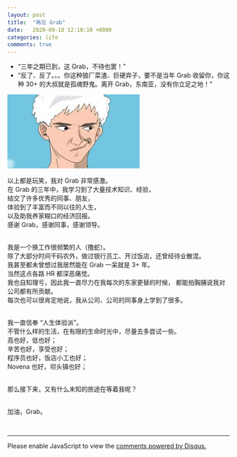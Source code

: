 ```yaml
---
layout: post
title:  "再见 Grab"
date:   2020-09-18 12:10:10 +0800
categories: life
comments: true
---
```


* “三年之期已到，这 Grab，不待也罢！”
* “反了、反了。。。你这种狼厂菜渣、巨硬弃子，要不是当年 Grab 收留你，你这种 30+ 的大叔就是孤魂野鬼。离开 Grab，东南亚，没有你立足之地！”

<img src="/assets/img/歪嘴龙王.jpeg">
<br>

以上都是玩笑，我对 Grab 非常感激。<br>
在 Grab 的三年中，我学习到了大量技术知识、经验，<br>
结交了许多优秀的同事、朋友，<br>
体验到了丰富而不同以往的人生，<br>
以及助我养家糊口的经济回报。<br>
感谢 Grab，感谢同事，感谢领导。<br>
<br>

我是一个换工作很频繁的人（撸蛇）。<br>
除了大部分时间干码农外，做过银行员工、开过饭店，还曾经待业散混。<br>
我甚至都未曾想过我居然能在 Grab 一呆就是 3+ 年。<br>
当然这点各路 HR 都深恶痛觉。<br>
我也自知理亏，因此我一直尽力在我每次的东家更替的时候，
都能拍胸脯说我对公司都有所贡献。<br>
每次也可以很肯定地说，我从公司、公司的同事身上学到了很多。<br>
<br>

我一直信奉 “人生体验派”。<br>
不管什么样的生活，在有限的生命时光中，尽量去多尝试一些。<br>
高也好，低也好；<br>
辛苦也好，享受也好；<br>
程序员也好，饭店小工也好；<br>
Novena 也好，坝头镇也好；<br>
<br>

那么接下来，又有什么未知的旅途在等着我呢？<br>
<br>

加油，Grab。



<br>
<hr>

<div id="disqus_thread"></div>
<script>
(function() { // DON'T EDIT BELOW THIS LINE
var d = document, s = d.createElement('script');
s.src = 'https://straightdave-github-io.disqus.com/embed.js';
s.setAttribute('data-timestamp', +new Date());
(d.head || d.body).appendChild(s);
})();
</script>
<noscript>Please enable JavaScript to view the <a href="https://disqus.com/?ref_noscript">comments powered by Disqus.</a></noscript>
